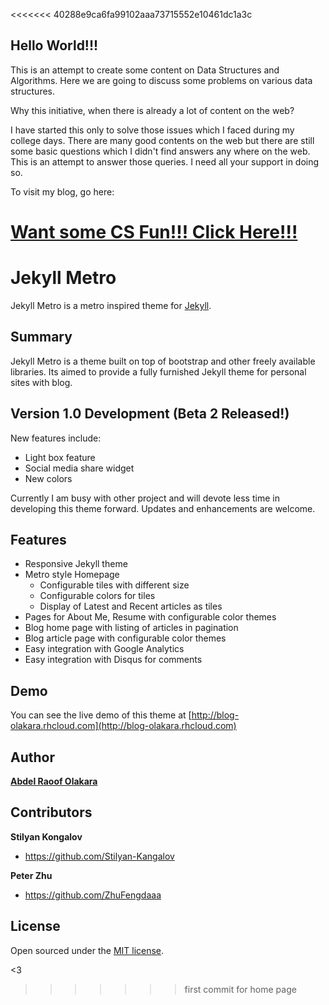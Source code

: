 <<<<<<< 40288e9ca6fa99102aaa73715552e10461dc1a3c
## Hello World!!!

This is an attempt to create some content on Data Structures and Algorithms. Here we are going to discuss some problems on various data structures.

Why this initiative, when there is already a lot of content on the web?

I have started this only to solve those issues which I faced during my college days. There are many good contents on the web but there are still some basic questions which I didn't find answers any where on the web. This is an attempt to answer those queries. I need all your support in doing so.

To visit my blog, go here:

[Want some CS Fun!!! Click Here!!!](https://dummybyte.github.io/blog)
=======
# Jekyll Metro

Jekyll Metro is a metro inspired theme for [Jekyll](http://jekyllrb.com).

## Summary

Jekyll Metro is a theme built on top of bootstrap and other freely available libraries. Its aimed to provide a fully furnished Jekyll theme for personal sites with blog. 

## Version 1.0 Development (Beta 2 Released!)

New features include:
- Light box feature
- Social media share widget
- New colors

Currently I am busy with other project and will devote less time in developing this theme forward. Updates and enhancements are welcome.


## Features

- Responsive Jekyll theme
- Metro style Homepage
  - Configurable tiles with different size
  - Configurable colors for tiles
  - Display of Latest and Recent articles as tiles
- Pages for About Me, Resume with configurable color themes
- Blog home page with listing of articles in pagination
- Blog article page with configurable color themes
- Easy integration with Google Analytics
- Easy integration with Disqus for comments

## Demo

You can see the live demo of this theme at [http://blog-olakara.rhcloud.com](http://blog-olakara.rhcloud.com)

## Author

**[Abdel Raoof Olakara](http://abdelraoof.com)**


## Contributors

**Stilyan Kongalov**
- <https://github.com/Stilyan-Kangalov>

**Peter Zhu**
- <https://github.com/ZhuFengdaaa>


## License

Open sourced under the [MIT license](LICENSE.md).

<3
>>>>>>> first commit for home page
